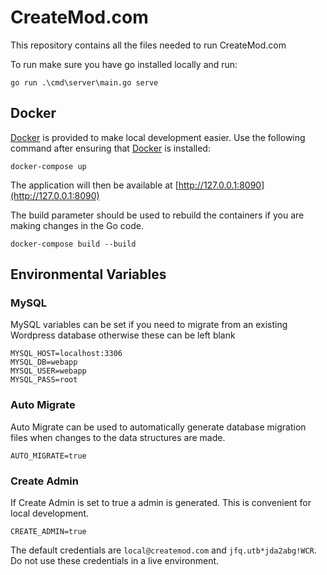 # CreateMod.com

This repository contains all the files needed to run CreateMod.com

To run make sure you have go installed locally and run:
```
go run .\cmd\server\main.go serve
```

## Docker

[Docker](https://www.docker.com/) is provided to make local development easier. Use the following command after ensuring that [Docker](https://www.docker.com/) is installed:

```
docker-compose up
```

The application will then be available at [http://127.0.0.1:8090](http://127.0.0.1:8090)

The build parameter should be used to rebuild the containers if you are making changes in the Go code.

```
docker-compose build --build
```

## Environmental Variables

### MySQL

MySQL variables can be set if you need to migrate from an existing Wordpress database otherwise these can be left blank

```
MYSQL_HOST=localhost:3306
MYSQL_DB=webapp
MYSQL_USER=webapp
MYSQL_PASS=root
```

### Auto Migrate

Auto Migrate can be used to automatically generate database migration files when changes to the data structures are made.

```
AUTO_MIGRATE=true
```

### Create Admin

If Create Admin is set to true a admin is generated. This is convenient for local development.

```
CREATE_ADMIN=true
```

The default credentials are `local@createmod.com` and `jfq.utb*jda2abg!WCR`. Do not use these credentials in a live environment.